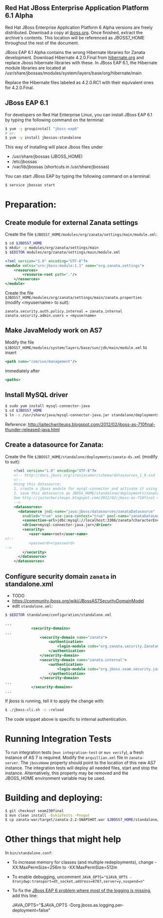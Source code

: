## Red Hat JBoss Enterprise Application Platform 6.1 Alpha

Red Hat JBoss Enterprise Application Platform 6 Alpha versions are freely distributed. Download a copy at [jboss.org](http://www.jboss.org/jbossas/downloads). Once finished, extract the archive's contents. This location will be referenced as JBOSS7_HOME throughout the rest of the document.

JBoss EAP 6.1 Alpha contains the wrong Hibernate libraries for Zanata development. Download Hibernate 4.2.0.Final from [hibernate.org](www.hibernate.org) and replace Jboss hibernate libraries with these. In JBoss EAP 6.1, the Hibernate module libraries are located at /usr/share/jbossas/modules/system/layers/base/org/hibernate/main

Replace the Hibernate files labeled as 4.2.0.RC1 with their equivalent ones for 4.2.0.Final.

## JBoss EAP 6.1

For developers on Red Hat Enterprise Linux, you can install JBoss EAP 6.1 by typing the following command on the terminal:

```sh
$ yum -y groupinstall "jboss-eap6"
# or:
$ yum -y install jbossas-standalone

```

This way of installing will place Jboss files under 
* /usr/share/jbossas (JBOSS_HOME)
* /etc/jbossas
* /var/lib/jbossas (shortcuts in /usr/share/jbossas)

You can start JBoss EAP by typing the following command on a terminal:

```sh
$ service jbossas start
```

# Preparation:
## Create module for external Zanata settings
Create the file `$JBOSS7_HOME/modules/org/zanata/settings/main/module.xml`:
```sh
$ cd $JBOSS7_HOME
$ mkdir -p modules/org/zanata/settings/main
$ $EDITOR modules/org/zanata/settings/main/module.xml
```

```xml
<?xml version="1.0" encoding="UTF-8"?>
<module xmlns="urn:jboss:module:1.1" name="org.zanata.settings">
    <resources>
        <resource-root path="."/>
    </resources>
</module>
```
Create the file `$JBOSS7_HOME/modules/org/zanata/settings/main/zanata.properties` (modify &lt;myusername&gt; to suit):
```properties
zanata.security.auth.policy.internal = zanata.internal
zanata.security.admin.users = <myusername>
```
## Make JavaMelody work on AS7
Modify the file `$JBOSS7_HOME/modules/system/layers/base/sun/jdk/main/module.xml` to insert 
```xml
<path name="com/sun/management"/>
```
immediately after
```xml
<paths>
```
## Install MySQL driver
```sh
$ sudo yum install mysql-connector-java
$ cd $JBOSS7_HOME
$ ln -s /usr/share/java/mysql-connector-java.jar standalone/deployments/
```
Reference: http://jaitechwriteups.blogspot.com/2012/02/jboss-as-710final-thunder-released-java.html

## Create a datasource for Zanata:
Create the file `$JBOSS7_HOME/standalone/deployments/zanata-ds.xml` (modify to suit):
```xml
    <?xml version="1.0" encoding="UTF-8"?>
    <!-- http://docs.jboss.org/ironjacamar/schema/datasources_1_0.xsd -->
    <!--
    Using this datasource:
    1. create a jboss module for mysql-connector and activate it using jboss-cli.sh
    2. save this datasource as JBOSS_HOME/standalone/deployments/zanata-ds.xml
    See http://jaitechwriteups.blogspot.com/2012/02/jboss-as-710final-thunder-released-java.html
    -->
    <datasources>
      <datasource jndi-name="java:jboss/datasources/zanataDatasource"
        enabled="true" use-java-context="true" pool-name="zanataDatasource">
        <connection-url>jdbc:mysql://localhost:3306/zanata?characterEncoding=UTF-8</connection-url>
        <driver>mysql-connector-java.jar</driver>
        <security>
           <user-name>root</user-name>
<!--
           <password></password>
-->
        </security>
      </datasource>
    </datasources>
```
## Configure security domain `zanata` in standalone.xml
 * TODO
 * https://community.jboss.org/wiki/JBossAS7SecurityDomainModel
 * edit `standalone.xml`:
```sh
$ $EDITOR standalone/configuration/standalone.xml
```
```xml
...
            <security-domains>
...
                <security-domain name="zanata">
                    <authentication>
                        <login-module code="org.zanata.security.ZanataCentralLoginModule" flag="required"/>
                    </authentication>
                </security-domain>
                <security-domain name="zanata.internal">
                    <authentication>
                        <login-module code="org.jboss.seam.security.jaas.SeamLoginModule" flag="required"/>
                    </authentication>
                </security-domain>
...
            </security-domains>
...
```
If jboss is running, tell it to apply the change with:
```sh
$ ./jboss-cli.sh -c :reload
```

The code snippet above is specific to internal authentication.

# Running Integration Tests

To run integration tests (`mvn integration-test` or `mvn verify`), a fresh instance of AS 7 is required. Modify the `arquillian.xml` file in `zanata-server`. The `jbossHome` property should point to the location of this new AS7 instance. The integration tests will deploy all needed files, start and stop the instance. Alternatively, this property may be removed and the JBOSS_HOME environment variable may be used.

# Building and deploying:
```sh
$ git checkout seam230final
$ mvn clean install -DskipTests -Pnogwt
$ cp zanata-war/target/zanata-2.2-SNAPSHOT.war $JBOSS7_HOME/standalone/deployments/zanata.war
```
# Other things that might help
In `bin/standalone.conf`:
 * To increase memory for classes (and multiple redeployments), change -XX:MaxPermSize=256m to -XX:MaxPermSize=512m
 * To enable debugging, uncomment `JAVA_OPTS="$JAVA_OPTS -Xrunjdwp:transport=dt_socket,address=8787,server=y,suspend=n"`
 * To fix the [JBoss EAP 6 problem where most of the logging is missing](http://stackoverflow.com/questions/12670415/log4j-doesnt-log-anything-under-jboss-6-eap), add this line:

    JAVA_OPTS="$JAVA_OPTS -Dorg.jboss.as.logging.per-deployment=false"